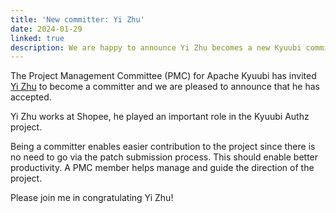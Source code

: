 ```yaml
---
title: 'New committer: Yi Zhu'
date: 2024-01-29
linked: true
description: We are happy to announce Yi Zhu becomes a new Kyuubi committer.
---
```

<!---
  Licensed under the Apache License, Version 2.0 (the "License");
  you may not use this file except in compliance with the License.
  You may obtain a copy of the License at
   http://www.apache.org/licenses/LICENSE-2.0
  Unless required by applicable law or agreed to in writing, software
  distributed under the License is distributed on an "AS IS" BASIS,
  WITHOUT WARRANTIES OR CONDITIONS OF ANY KIND, either express or implied.
  See the License for the specific language governing permissions and
  limitations under the License. See accompanying LICENSE file.
-->

The Project Management Committee (PMC) for Apache Kyuubi
has invited [Yi Zhu](https://github.com/AngersZhuuuu) to become a committer and we are pleased
to announce that he has accepted.

Yi Zhu works at Shopee, he played an important role in the Kyuubi Authz project.

Being a committer enables easier contribution to the
project since there is no need to go via the patch
submission process. This should enable better productivity.
A PMC member helps manage and guide the direction of the project.

Please join me in congratulating Yi Zhu!